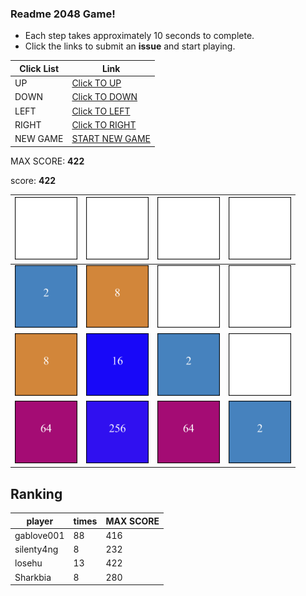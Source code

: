 ### Readme 2048 Game!

* Each step takes approximately 10 seconds to complete.
* Click the links to submit an **issue** and start playing.

<!-- BEGIN CLICK-->

| Click List | Link                                                                                |
|------------|-------------------------------------------------------------------------------------|
| UP         | [Click TO UP](https://github.com/losehu/losehu/issues/new?body=UP&title=2048)       |
| DOWN       | [Click TO DOWN](https://github.com/losehu/losehu/issues/new?body=DOWN&title=2048)   |
| LEFT       | [Click TO LEFT](https://github.com/losehu/losehu/issues/new?body=LEFT&title=2048)   |
| RIGHT      | [Click TO RIGHT](https://github.com/losehu/losehu/issues/new?body=RIGHT&title=2048) |
| NEW GAME   | [START NEW GAME](https://github.com/losehu/losehu/issues/new?body=NEW&title=2048)   |

<!-- END CLICK -->
MAX SCORE: **422**

score: **422**
<!-- BEGIN CHESS BOARD -->

| <img src="./img/blank.png" width=100px> | <img src="./img/blank.png" width=100px> | <img src="./img/blank.png" width=100px> | <img src="./img/blank.png" width=100px> |
|-----------------------------------------|-----------------------------------------|-----------------------------------------|-----------------------------------------|
| <img src="./img/00001.png" width=100px> | <img src="./img/00003.png" width=100px> | <img src="./img/blank.png" width=100px> | <img src="./img/blank.png" width=100px> |
| <img src="./img/00003.png" width=100px> | <img src="./img/00004.png" width=100px> | <img src="./img/00001.png" width=100px> | <img src="./img/blank.png" width=100px> |
| <img src="./img/00006.png" width=100px> | <img src="./img/00008.png" width=100px> | <img src="./img/00006.png" width=100px> | <img src="./img/00001.png" width=100px> |

<!-- END CHESS BOARD -->


## Ranking
<!-- num:4 -->
<!-- rank -->
| player     | times | MAX SCORE |
|------------|-------|-----------|
| gablove001 | 88 | 416 |
| silenty4ng | 8 | 232 |
| losehu | 13 | 422 |
| Sharkbia | 8 | 280 |




